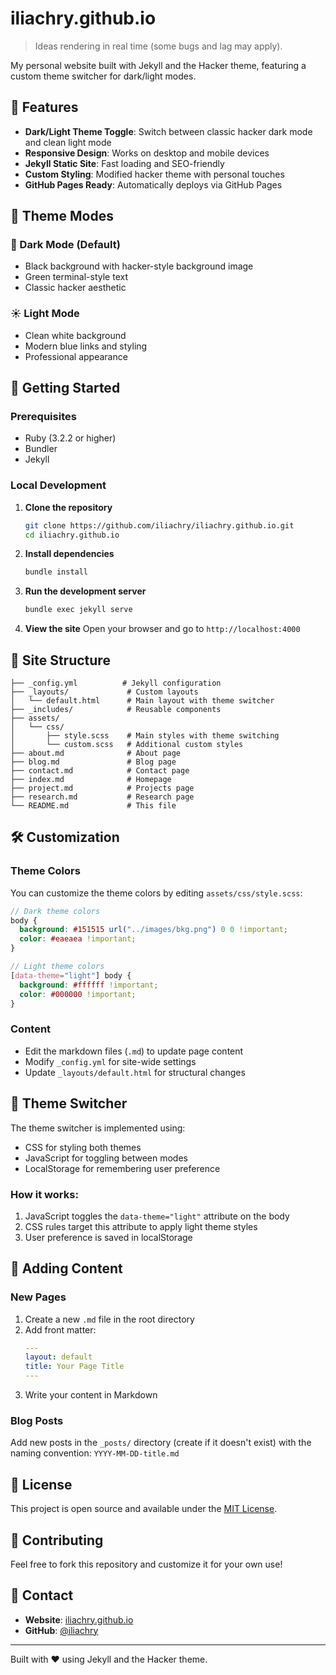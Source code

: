 # iliachry.github.io

> Ideas rendering in real time (some bugs and lag may apply).

My personal website built with Jekyll and the Hacker theme, featuring a custom theme switcher for dark/light modes.

## 🌟 Features

- **Dark/Light Theme Toggle**: Switch between classic hacker dark mode and clean light mode
- **Responsive Design**: Works on desktop and mobile devices
- **Jekyll Static Site**: Fast loading and SEO-friendly
- **Custom Styling**: Modified hacker theme with personal touches
- **GitHub Pages Ready**: Automatically deploys via GitHub Pages

## 🎨 Theme Modes

### 🌙 Dark Mode (Default)
- Black background with hacker-style background image
- Green terminal-style text
- Classic hacker aesthetic

### ☀️ Light Mode
- Clean white background
- Modern blue links and styling
- Professional appearance

## 🚀 Getting Started

### Prerequisites
- Ruby (3.2.2 or higher)
- Bundler
- Jekyll

### Local Development

1. **Clone the repository**
   ```bash
   git clone https://github.com/iliachry/iliachry.github.io.git
   cd iliachry.github.io
   ```

2. **Install dependencies**
   ```bash
   bundle install
   ```

3. **Run the development server**
   ```bash
   bundle exec jekyll serve
   ```

4. **View the site**
   Open your browser and go to `http://localhost:4000`

## 📁 Site Structure

```
├── _config.yml          # Jekyll configuration
├── _layouts/             # Custom layouts
│   └── default.html      # Main layout with theme switcher
├── _includes/            # Reusable components
├── assets/
│   └── css/
│       ├── style.scss    # Main styles with theme switching
│       └── custom.scss   # Additional custom styles
├── about.md              # About page
├── blog.md               # Blog page
├── contact.md            # Contact page
├── index.md              # Homepage
├── project.md            # Projects page
├── research.md           # Research page
└── README.md             # This file
```

## 🛠️ Customization

### Theme Colors
You can customize the theme colors by editing `assets/css/style.scss`:

```scss
// Dark theme colors
body {
  background: #151515 url("../images/bkg.png") 0 0 !important;
  color: #eaeaea !important;
}

// Light theme colors
[data-theme="light"] body {
  background: #ffffff !important;
  color: #000000 !important;
}
```

### Content
- Edit the markdown files (`.md`) to update page content
- Modify `_config.yml` for site-wide settings
- Update `_layouts/default.html` for structural changes

## 🔧 Theme Switcher

The theme switcher is implemented using:
- CSS for styling both themes
- JavaScript for toggling between modes
- LocalStorage for remembering user preference

### How it works:
1. JavaScript toggles the `data-theme="light"` attribute on the body
2. CSS rules target this attribute to apply light theme styles
3. User preference is saved in localStorage

## 📝 Adding Content

### New Pages
1. Create a new `.md` file in the root directory
2. Add front matter:
   ```yaml
   ---
   layout: default
   title: Your Page Title
   ---
   ```
3. Write your content in Markdown

### Blog Posts
Add new posts in the `_posts/` directory (create if it doesn't exist) with the naming convention:
`YYYY-MM-DD-title.md`

## 📄 License

This project is open source and available under the [MIT License](LICENSE).

## 🤝 Contributing

Feel free to fork this repository and customize it for your own use!

## 📧 Contact

- **Website**: [iliachry.github.io](https://iliachry.github.io)
- **GitHub**: [@iliachry](https://github.com/iliachry)

---

Built with ❤️ using Jekyll and the Hacker theme. 